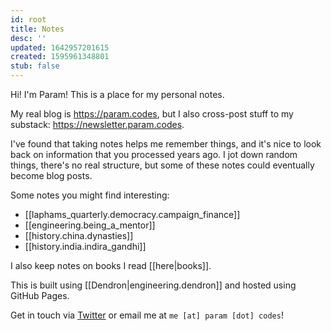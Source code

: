 ```yaml
---
id: root
title: Notes
desc: ''
updated: 1642957201615
created: 1595961348801
stub: false
---
```


Hi! I'm Param! This is a place for my personal notes.

My real blog is https://param.codes, but I also cross-post
stuff to my substack: https://newsletter.param.codes.

I've found that taking notes helps me remember things, and it's nice
to look back on information that you processed years ago. I jot down random things, there's no real structure, but some of these
notes could eventually become blog posts.

Some notes you might find interesting:

* [[laphams_quarterly.democracy.campaign_finance]]
* [[engineering.being_a_mentor]]
* [[history.china.dynasties]]
* [[history.india.indira_gandhi]]

I also keep notes on books I read [[here|books]].

This is built using [[Dendron|engineering.dendron]] and hosted using
GitHub Pages.

Get in touch via [Twitter](https://twitter.com/iliekcomputers) or email me at `me [at] param [dot] codes`!
